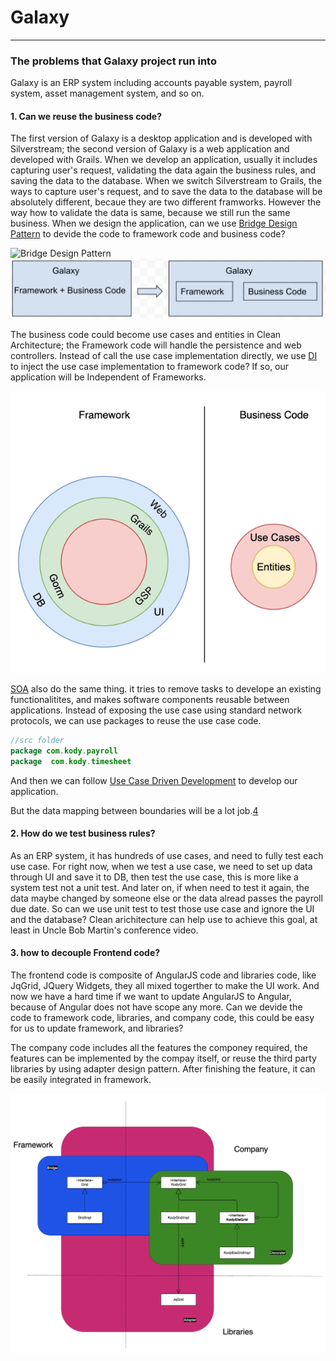 # Galaxy
------------------------------

### The problems that Galaxy project run into
Galaxy is an ERP system including accounts payable system, payroll system, asset management system, and so on.

#### 1. Can we reuse the business code?

The first version of Galaxy is a desktop application and is developed with Silverstream; the second version of Galaxy is a web application and developed with Grails. When we develop an application, usually it includes capturing user's request, validating the data again the business rules, and saving the data to the database. When we switch Silverstream to Grails, the ways to capture user's request, and to save the data to the database will be absolutely different, becaue they are two different framworks. However the way how to validate the data is same, because we still run the same business. When we design the application, can we use [Bridge Design Pattern][1] to devide the code to framework code and business code?

![Bridge Design Pattern](https://refactoring.guru/images/patterns/diagrams/bridge/structure-en-2x.png?id=77e749744fb5375839b1cf1aa1061648)
![Framework code & Business code](../img/cleanArchitecture/framework_business.png)

The business code could become use cases and entities in Clean Architecture; the Framework code will handle the persistence and web controllers. Instead of call the use case implementation directly, we use [DI][2] to inject the use case implementation to framework code? If so, our application will be Independent of Frameworks.

![Clean Architecture](../img/cleanArchitecture/usecase.png)

[SOA][3] also do the same thing. it tries to remove tasks to develope an existing functionalitites, and makes software components reusable between applications. Instead of exposing the use case using standard network protocols, we can use packages to reuse the use case code.
~~~java
//src folder
package com.kody.payroll
package  com.kody.timesheet
~~~


And then we can follow [Use Case Driven Development](./cleanArchitecture/useCaseDriven) to develop our application.

But the data mapping between boundaries will be a lot job.[4]

#### 2. How do we test business rules?

As an ERP system, it has hundreds of use cases, and need to fully test each use case. For right now, when we test a use case, we need to set up data through UI and save it to DB, then test the use case, this is more like a system test not a unit test. And later on, if when need to test it again, the data maybe changed by someone else or the data alread passes the payroll due date. So can we use unit test to test those use case and ignore the UI and the database? Clean arichitecture can help use to achieve this goal, at least in Uncle Bob Martin's conference video.

#### 3. how to decouple Frontend code?

The frontend code is composite of AngularJS code and libraries code, like JqGrid, JQuery Widgets, they all mixed togerther to make the UI work. And now we have a hard time if we want to update AngularJS to Angular, because of Angular does not have scope any more. Can we devide the code to framework code, libraries, and company code, this could be easy for us to update framework, and libraries?

The company code includes all the features the componey required, the features can be implemented by the compay itself, or reuse the third party libraries by using adapter design pattern. After finishing the feature, it can be easily integrated in framework.

![Bridge & Adapter](../img/cleanArchitecture/bridge_adapter_decorater.png)


[1]: <https://refactoring.guru/design-patterns/bridge> "Bridge Design Pattern"
[2]: <https://en.wikipedia.org/wiki/Dependency_injection> "Dependency Injection"
[3]: <https://www.ibm.com/cloud/learn/soa> "Service-Oriented Architecture"
[4]: <https://www.amazon.com/Hands-Dirty-Clean-Architecture-hands/dp/1839211962> "Get Your Hands Dirty on Clean Architecture"
